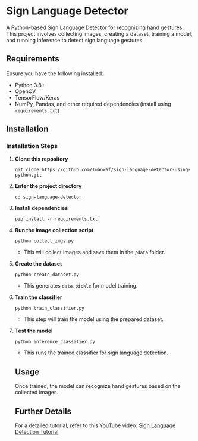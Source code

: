 # Sign Language Detector  

A Python-based Sign Language Detector for recognizing hand gestures. This project involves collecting images, creating a dataset, training a model, and running inference to detect sign language gestures.  

## Requirements  

Ensure you have the following installed:  

- Python 3.8+  
- OpenCV  
- TensorFlow/Keras  
- NumPy, Pandas, and other required dependencies (install using `requirements.txt`)  

## Installation  

### Installation Steps  

1. **Clone this repository**  
   ```
   git clone https://github.com/Tuanwaf/sign-language-detector-using-python.git
   ```
   
2. **Enter the project directory**
   ```
   cd sign-language-detector
   ```
   
4. **Install dependencies**
   ```
   pip install -r requirements.txt
   ```
   
5. **Run the image collection script**
   ```
   python collect_imgs.py
   ```
   
   - This will collect images and save them in the ```/data``` folder.
   
7. **Create the dataset**
   ```
   python create_dataset.py
   ```

   - This generates ```data.pickle``` for model training.
     
9. **Train the classifier**
    ```
    python train_classifier.py
    ```

    - This step will train the model using the prepared dataset.
      
11. **Test the model**
    ```
    python inference_classifier.py
    ```

    - This runs the trained classifier for sign language detection.

    ## Usage

    Once trained, the model can recognize hand gestures based on the collected images.

    ## Further Details
    For a detailed tutorial, refer to this YouTube video:
    [Sign Language Detection Tutorial](https://www.youtube.com/watch?v=MJCSjXepaAM "Watch the full tutorial on YouTube")
